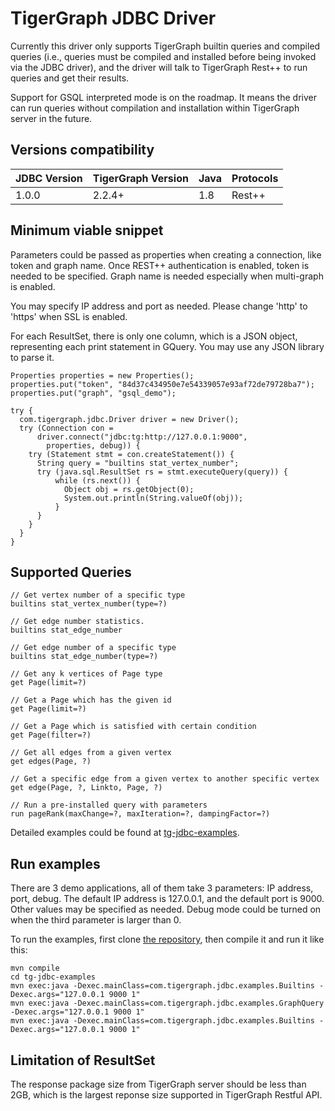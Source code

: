 # TigerGraph JDBC Driver
Currently this driver only supports TigerGraph builtin queries and compiled queries (i.e., queries must be compiled and installed before being invoked via the JDBC driver), and the driver will talk to TigerGraph Rest++ to run queries and get their results.

Support for GSQL interpreted mode is on the roadmap. It means the driver can run queries without compilation and installation within TigerGraph server in the future. 

## Versions compatibility

| JDBC Version | TigerGraph Version | Java | Protocols |
| --- | --- | --- | --- |
| 1.0.0 | 2.2.4+ | 1.8 | Rest++ |

## Minimum viable snippet
Parameters could be passed as properties when creating a connection, like token and graph name. Once REST++ authentication is enabled, token is needed to be specified. Graph name is needed especially when multi-graph is enabled.

You may specify IP address and port as needed. Please change 'http' to 'https' when SSL is enabled.

For each ResultSet, there is only one column, which is a JSON object, representing each print statement in GQuery. You may use any JSON library to parse it.
```
Properties properties = new Properties();
properties.put("token", "84d37c434950e7e54339057e93af72de79728ba7");
properties.put("graph", "gsql_demo");

try {
  com.tigergraph.jdbc.Driver driver = new Driver();
  try (Connection con =
      driver.connect("jdbc:tg:http://127.0.0.1:9000",
        properties, debug)) {
    try (Statement stmt = con.createStatement()) {
      String query = "builtins stat_vertex_number";
      try (java.sql.ResultSet rs = stmt.executeQuery(query)) {
          while (rs.next()) {
            Object obj = rs.getObject(0);
            System.out.println(String.valueOf(obj));
          }
      }
    }
  }
}
```

## Supported Queries
```
// Get vertex number of a specific type
builtins stat_vertex_number(type=?)

// Get edge number statistics.
builtins stat_edge_number

// Get edge number of a specific type
builtins stat_edge_number(type=?)

// Get any k vertices of Page type
get Page(limit=?)

// Get a Page which has the given id
get Page(limit=?)

// Get a Page which is satisfied with certain condition
get Page(filter=?)

// Get all edges from a given vertex
get edges(Page, ?)

// Get a specific edge from a given vertex to another specific vertex
get edge(Page, ?, Linkto, Page, ?)

// Run a pre-installed query with parameters
run pageRank(maxChange=?, maxIteration=?, dampingFactor=?)
```

Detailed examples could be found at [tg-jdbc-examples](https://github.com/tigergraph/tg-java-driver/tg-jdbc-examples).

## Run examples
There are 3 demo applications, all of them take 3 parameters: IP address, port, debug. The default IP address is 127.0.0.1, and the default port is 9000. Other values may be specified as needed. Debug mode could be turned on when the third parameter is larger than 0.

To run the examples, first clone [the repository](https://github.com/tigergraph/tg-java-driver), then compile it and run it like this:

```
mvn compile
cd tg-jdbc-examples
mvn exec:java -Dexec.mainClass=com.tigergraph.jdbc.examples.Builtins -Dexec.args="127.0.0.1 9000 1"
mvn exec:java -Dexec.mainClass=com.tigergraph.jdbc.examples.GraphQuery -Dexec.args="127.0.0.1 9000 1"
mvn exec:java -Dexec.mainClass=com.tigergraph.jdbc.examples.Builtins -Dexec.args="127.0.0.1 9000 1"
```

## Limitation of ResultSet
The response package size from TigerGraph server should be less than 2GB, which is the largest reponse size supported in TigerGraph Restful API.


